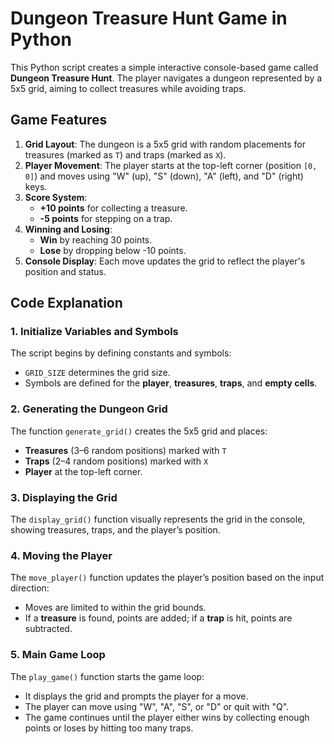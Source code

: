 # Dungeon Treasure Hunt Game in Python

This Python script creates a simple interactive console-based game called **Dungeon Treasure Hunt**. The player navigates a dungeon represented by a 5x5 grid, aiming to collect treasures while avoiding traps.

## Game Features
1. **Grid Layout**: The dungeon is a 5x5 grid with random placements for treasures (marked as `T`) and traps (marked as `X`).
2. **Player Movement**: The player starts at the top-left corner (position `[0, 0]`) and moves using "W" (up), "S" (down), "A" (left), and "D" (right) keys.
3. **Score System**: 
   - **+10 points** for collecting a treasure.
   - **-5 points** for stepping on a trap.
4. **Winning and Losing**: 
   - **Win** by reaching 30 points.
   - **Lose** by dropping below -10 points.
5. **Console Display**: Each move updates the grid to reflect the player's position and status.

## Code Explanation

### 1. Initialize Variables and Symbols
The script begins by defining constants and symbols:
- `GRID_SIZE` determines the grid size.
- Symbols are defined for the **player**, **treasures**, **traps**, and **empty cells**.

### 2. Generating the Dungeon Grid
The function `generate_grid()` creates the 5x5 grid and places:
- **Treasures** (3–6 random positions) marked with `T`
- **Traps** (2–4 random positions) marked with `X`
- **Player** at the top-left corner.

### 3. Displaying the Grid
The `display_grid()` function visually represents the grid in the console, showing treasures, traps, and the player’s position.

### 4. Moving the Player
The `move_player()` function updates the player’s position based on the input direction:
- Moves are limited to within the grid bounds.
- If a **treasure** is found, points are added; if a **trap** is hit, points are subtracted.

### 5. Main Game Loop
The `play_game()` function starts the game loop:
- It displays the grid and prompts the player for a move.
- The player can move using "W", "A", "S", or "D" or quit with "Q".
- The game continues until the player either wins by collecting enough points or loses by hitting too many traps.

